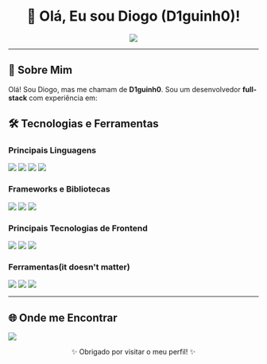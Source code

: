 <h1 align="center">👋 Olá, Eu sou Diogo (D1guinh0)!</h1>

<p align="center">
  <a href="https://www.linkedin.com/in/diogo-henrique-a-5b6352263/" target="_blank">
    <img src="https://img.shields.io/badge/LinkedIn-%230077B5.svg?style=for-the-badge&logo=linkedin&logoColor=white"/>
  </a>
</p>

---

## 🌟 Sobre Mim
Olá! Sou Diogo, mas me chamam de **D1guinh0**. Sou um desenvolvedor **full-stack** com experiência em:

## 🛠️ Tecnologias e Ferramentas

### Principais Linguagens
<p>
  <img src="https://img.shields.io/badge/Python-%2314354C.svg?style=flat-square&logo=python&logoColor=white"/>
  <img src="https://img.shields.io/badge/C%23-%23239120.svg?style=flat-square&logo=c-sharp&logoColor=white"/>
  <img src="https://img.shields.io/badge/C++-%2300599C.svg?style=flat-square&logo=c%2B%2B&logoColor=white"/>
  <img src="https://img.shields.io/badge/TypeScript-%23007ACC.svg?style=flat-square&logo=typescript&logoColor=white"/>
</p>

### Frameworks e Bibliotecas
<p>
  <img src="https://img.shields.io/badge/Angular-%23DD0031.svg?style=flat-square&logo=angular&logoColor=white"/>
  <img src="https://img.shields.io/badge/.NET-%23512BD4.svg?style=flat-square&logo=dotnet&logoColor=white"/>
  <img src="https://img.shields.io/badge/Ionic-%234388FF.svg?style=flat-square&logo=ionic&logoColor=white"/>
</p>

### Principais Tecnologias de Frontend
<p>
  <img src="https://img.shields.io/badge/HTML5-%23E34F26.svg?style=flat-square&logo=html5&logoColor=white"/>
  <img src="https://img.shields.io/badge/CSS3-%231572B6.svg?style=flat-square&logo=css3&logoColor=white"/>
  <img src="https://img.shields.io/badge/JavaScript-%23F7DF1E.svg?style=flat-square&logo=javascript&logoColor=black"/>
</p>

### Ferramentas(it doesn't matter) 
<p>
  <img src="https://img.shields.io/badge/VSCode-%23007ACC.svg?style=flat-square&logo=visual-studio-code&logoColor=white"/>
  <img src="https://img.shields.io/badge/Git-%23F05032.svg?style=flat-square&logo=git&logoColor=white"/>
  <img src="https://img.shields.io/badge/GitHub-%23181717.svg?style=flat-square&logo=github&logoColor=white"/>
</p>

---

## 🌐 Onde me Encontrar
<p>
  <a href="https://www.linkedin.com/in/diogo-henrique-a-5b6352263/" target="_blank">
    <img src="https://img.shields.io/badge/LinkedIn-%230077B5.svg?style=for-the-badge&logo=linkedin&logoColor=white"/>
  </a>
</p>

<p align="center">✨ Obrigado por visitar o meu perfil! ✨</p>
